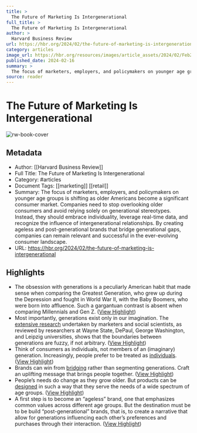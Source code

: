 ```yaml
---
title: >
  The Future of Marketing Is Intergenerational
full_title: >
  The Future of Marketing Is Intergenerational
author: >
  Harvard Business Review
url: https://hbr.org/2024/02/the-future-of-marketing-is-intergenerational
category: articles
image_url: https://hbr.org/resources/images/article_assets/2024/02/Feb24_16_615573077.jpg
published_date: 2024-02-16
summary: >
  The focus of marketers, employers, and policymakers on younger age groups is shifting as older Americans become a significant consumer market. Companies need to stop overlooking older consumers and avoid relying solely on generational stereotypes. Instead, they should embrace individuality, leverage real-time data, and recognize the influence of intergenerational relationships. By creating ageless and post-generational brands that bridge generational gaps, companies can remain relevant and successful in the ever-evolving consumer landscape.
source: reader
---
```

# The Future of Marketing Is Intergenerational

![rw-book-cover](https://hbr.org/resources/images/article_assets/2024/02/Feb24_16_615573077.jpg)

## Metadata
- Author: [[Harvard Business Review]]
- Full Title: The Future of Marketing Is Intergenerational
- Category: #articles
- Document Tags: [[marketing]] [[retail]] 
- Summary: The focus of marketers, employers, and policymakers on younger age groups is shifting as older Americans become a significant consumer market. Companies need to stop overlooking older consumers and avoid relying solely on generational stereotypes. Instead, they should embrace individuality, leverage real-time data, and recognize the influence of intergenerational relationships. By creating ageless and post-generational brands that bridge generational gaps, companies can remain relevant and successful in the ever-evolving consumer landscape.
- URL: https://hbr.org/2024/02/the-future-of-marketing-is-intergenerational

## Highlights
- The obsession with generations is a peculiarly American habit that made sense when comparing the Greatest Generation, who grew up during the Depression and fought in World War II, with the Baby Boomers, who were born into affluence. Such a gargantuan contrast is absent when comparing Millennials and Gen Z. ([View Highlight](https://read.readwise.io/read/01hq5nkw7xs8q19d0h992wfk1c))
- Most importantly, generations exist only in our imagination. The [extensive research](https://www.researchgate.net/publication/343888626_Generations_and_Generational_Differences_Debunking_Myths_in_Organizational_Science_and_Practice_and_Paving_New_Paths_Forward) undertaken by marketers and social scientists, as reviewed by researchers at Wayne State, DePaul, George Washington, and Leipzig universities, shows that the boundaries between generations are fuzzy, if not arbitrary. ([View Highlight](https://read.readwise.io/read/01hq5nmc7ydhrwqceg640q95xv))
- Think of consumers as individuals, not members of an (imaginary) generation. Increasingly, people prefer to be treated as [individuals](https://www.forbes.com/sites/forbesagencycouncil/2019/03/13/in-the-era-of-individuality-how-can-brands-create-successful-relationships-with-their-customers/?sh=6345cdad7853). ([View Highlight](https://read.readwise.io/read/01hq5nn1kerypkn4bctpazmh19))
- Brands can win from [bridging](https://www.forbes.com/sites/forbescontentmarketing/2021/10/15/how-to-bridge-the-age-gap-in-marketing/?sh=142447a467fd) rather than segmenting generations. Craft an uplifting message that brings people together. ([View Highlight](https://read.readwise.io/read/01hq5npp2gzac9204ac1mrxjek))
- People’s needs do change as they grow older. But products can be [designed](https://www.system-concepts.com/insights/product-design-and-the-ageing-population/) in such a way that they serve the needs of a wide spectrum of age groups. ([View Highlight](https://read.readwise.io/read/01hq5np3mq57qjgj8f5pgtjh9a))
- A first step is to become an “ageless” brand, one that emphasizes common values across different age groups. But the destination must be to be build “post-generational” brands, that is, to create a narrative that allow for generations influencing each other’s preferences and purchases through their interaction. ([View Highlight](https://read.readwise.io/read/01hq5nre9gk3ramsdj4gvgshrj))


